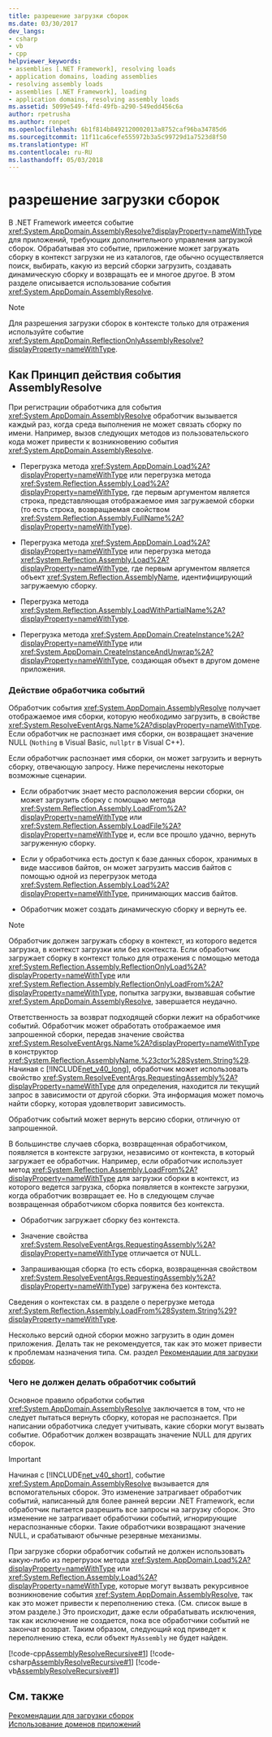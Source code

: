 ```yaml
---
title: разрешение загрузки сборок
ms.date: 03/30/2017
dev_langs:
- csharp
- vb
- cpp
helpviewer_keywords:
- assemblies [.NET Framework], resolving loads
- application domains, loading assemblies
- resolving assembly loads
- assemblies [.NET Framework], loading
- application domains, resolving assembly loads
ms.assetid: 5099e549-f4fd-49fb-a290-549edd456c6a
author: rpetrusha
ms.author: ronpet
ms.openlocfilehash: 6b1f814b8492120002013a8752caf96ba34785d6
ms.sourcegitcommit: 11f11ca6cefe555972b3a5c99729d1a7523d8f50
ms.translationtype: HT
ms.contentlocale: ru-RU
ms.lasthandoff: 05/03/2018
---
```

# <a name="resolving-assembly-loads"></a>разрешение загрузки сборок
В .NET Framework имеется событие <xref:System.AppDomain.AssemblyResolve?displayProperty=nameWithType> для приложений, требующих дополнительного управления загрузкой сборок. Обрабатывая это событие, приложение может загружать сборку в контекст загрузки не из каталогов, где обычно осуществляется поиск, выбирать, какую из версий сборки загрузить, создавать динамическую сборку и возвращать ее и многое другое. В этом разделе описывается использование события <xref:System.AppDomain.AssemblyResolve>.  
  
> [!NOTE]
>  Для разрешения загрузки сборок в контексте только для отражения используйте событие <xref:System.AppDomain.ReflectionOnlyAssemblyResolve?displayProperty=nameWithType>.  
  
## <a name="how-the-assemblyresolve-event-works"></a>Как Принцип действия события AssemblyResolve  
 При регистрации обработчика для события <xref:System.AppDomain.AssemblyResolve> обработчик вызывается каждый раз, когда среда выполнения не может связать сборку по имени. Например, вызов следующих методов из пользовательского кода может привести к возникновению события <xref:System.AppDomain.AssemblyResolve>.  
  
-   Перегрузка метода <xref:System.AppDomain.Load%2A?displayProperty=nameWithType> или перегрузка метода <xref:System.Reflection.Assembly.Load%2A?displayProperty=nameWithType>, где первым аргументом является строка, представляющая отображаемое имя загружаемой сборки (то есть строка, возвращаемая свойством <xref:System.Reflection.Assembly.FullName%2A?displayProperty=nameWithType>).  
  
-   Перегрузка метода <xref:System.AppDomain.Load%2A?displayProperty=nameWithType> или перегрузка метода <xref:System.Reflection.Assembly.Load%2A?displayProperty=nameWithType>, где первым аргументом является объект <xref:System.Reflection.AssemblyName>, идентифицирующий загружаемую сборку.  
  
-   Перегрузка метода <xref:System.Reflection.Assembly.LoadWithPartialName%2A?displayProperty=nameWithType>.  
  
-   Перегрузка метода <xref:System.AppDomain.CreateInstance%2A?displayProperty=nameWithType> или <xref:System.AppDomain.CreateInstanceAndUnwrap%2A?displayProperty=nameWithType>, создающая объект в другом домене приложения.  
  
### <a name="what-the-event-handler-does"></a>Действие обработчика событий  
 Обработчик события <xref:System.AppDomain.AssemblyResolve> получает отображаемое имя сборки, которую необходимо загрузить, в свойстве <xref:System.ResolveEventArgs.Name%2A?displayProperty=nameWithType>. Если обработчик не распознает имя сборки, он возвращает значение NULL (`Nothing` в Visual Basic, `nullptr` в Visual C++).  
  
 Если обработчик распознает имя сборки, он может загрузить и вернуть сборку, отвечающую запросу. Ниже перечислены некоторые возможные сценарии.  
  
-   Если обработчик знает место расположения версии сборки, он может загрузить сборку с помощью метода <xref:System.Reflection.Assembly.LoadFrom%2A?displayProperty=nameWithType> или <xref:System.Reflection.Assembly.LoadFile%2A?displayProperty=nameWithType> и, если все прошло удачно, вернуть загруженную сборку.  
  
-   Если у обработчика есть доступ к базе данных сборок, хранимых в виде массивов байтов, он может загрузить массив байтов с помощью одной из перегрузок метода <xref:System.Reflection.Assembly.Load%2A?displayProperty=nameWithType>, принимающих массив байтов.  
  
-   Обработчик может создать динамическую сборку и вернуть ее.  
  
> [!NOTE]
>  Обработчик должен загружать сборку в контекст, из которого ведется загрузка, в контекст загрузки или без контекста. Если обработчик загружает сборку в контекст только для отражения с помощью метода <xref:System.Reflection.Assembly.ReflectionOnlyLoad%2A?displayProperty=nameWithType> или <xref:System.Reflection.Assembly.ReflectionOnlyLoadFrom%2A?displayProperty=nameWithType>, попытка загрузки, вызвавшая событие <xref:System.AppDomain.AssemblyResolve>, завершается неудачно.  
  
 Ответственность за возврат подходящей сборки лежит на обработчике событий. Обработчик может обработать отображаемое имя запрошенной сборки, передав значение свойства <xref:System.ResolveEventArgs.Name%2A?displayProperty=nameWithType> в конструктор <xref:System.Reflection.AssemblyName.%23ctor%28System.String%29>. Начиная с [!INCLUDE[net_v40_long](../../../includes/net-v40-long-md.md)], обработчик может использовать свойство <xref:System.ResolveEventArgs.RequestingAssembly%2A?displayProperty=nameWithType> для определения, находится ли текущий запрос в зависимости от другой сборки. Эта информация может помочь найти сборку, которая удовлетворит зависимость.  
  
 Обработчик событий может вернуть версию сборки, отличную от запрошенной.  
  
 В большинстве случаев сборка, возвращенная обработчиком, появляется в контексте загрузки, независимо от контекста, в который загружает ее обработчик. Например, если обработчик использует метод <xref:System.Reflection.Assembly.LoadFrom%2A?displayProperty=nameWithType> для загрузки сборки в контекст, из которого ведется загрузка, сборка появляется в контексте загрузки, когда обработчик возвращает ее. Но в следующем случае возвращенная обработчиком сборка появится без контекста.  
  
-   Обработчик загружает сборку без контекста.  
  
-   Значение свойства <xref:System.ResolveEventArgs.RequestingAssembly%2A?displayProperty=nameWithType> отличается от NULL.  
  
-   Запрашивающая сборка (то есть сборка, возвращенная свойством <xref:System.ResolveEventArgs.RequestingAssembly%2A?displayProperty=nameWithType>) загружена без контекста.  
  
 Сведения о контекстах см. в разделе о перегрузке метода <xref:System.Reflection.Assembly.LoadFrom%28System.String%29?displayProperty=nameWithType>.  
  
 Несколько версий одной сборки можно загрузить в один домен приложения. Делать так не рекомендуется, так как это может привести к проблемам назначения типа. См. раздел [Рекомендации для загрузки сборок](../../../docs/framework/deployment/best-practices-for-assembly-loading.md).  
  
### <a name="what-the-event-handler-should-not-do"></a>Чего не должен делать обработчик событий  
 Основное правило обработки события <xref:System.AppDomain.AssemblyResolve> заключается в том, что не следует пытаться вернуть сборку, которая не распознается. При написании обработчика следует учитывать, какие сборки могут вызвать событие. Обработчик должен возвращать значение NULL для других сборок.  
  
> [!IMPORTANT]
>  Начиная с [!INCLUDE[net_v40_short](../../../includes/net-v40-short-md.md)], событие <xref:System.AppDomain.AssemblyResolve> вызывается для вспомогательных сборок. Это изменение затрагивает обработчик событий, написанный для более ранней версии .NET Framework, если обработчик пытается разрешить все запросы на загрузку сборок. Это изменение не затрагивает обработчики событий, игнорирующие нераспознанные сборки. Такие обработчики возвращают значение NULL, и срабатывают обычные резервные механизмы.  
  
 При загрузке сборки обработчик событий не должен использовать какую-либо из перегрузок метода <xref:System.AppDomain.Load%2A?displayProperty=nameWithType> или <xref:System.Reflection.Assembly.Load%2A?displayProperty=nameWithType>, которые могут вызвать рекурсивное возникновение события <xref:System.AppDomain.AssemblyResolve>, так как это может привести к переполнению стека. (См. список выше в этом разделе.) Это происходит, даже если обрабатывать исключения, так как исключение не создается, пока все обработчики событий не закончат возврат. Таким образом, следующий код приведет к переполнению стека, если объект `MyAssembly` не будет найден.  
  
 [!code-cpp[AssemblyResolveRecursive#1](../../../samples/snippets/cpp/VS_Snippets_CLR/assemblyresolverecursive/cpp/example.cpp#1)]
 [!code-csharp[AssemblyResolveRecursive#1](../../../samples/snippets/csharp/VS_Snippets_CLR/assemblyresolverecursive/cs/example.cs#1)]
 [!code-vb[AssemblyResolveRecursive#1](../../../samples/snippets/visualbasic/VS_Snippets_CLR/assemblyresolverecursive/vb/example.vb#1)]  
  
## <a name="see-also"></a>См. также  
 [Рекомендации для загрузки сборок](../../../docs/framework/deployment/best-practices-for-assembly-loading.md)  
 [Использование доменов приложений](../../../docs/framework/app-domains/use.md)
